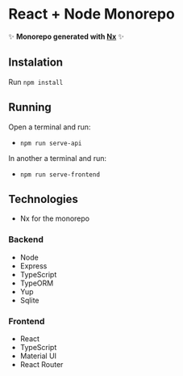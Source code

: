 # React + Node Monorepo

✨ **Monorepo generated with [Nx](https://nx.dev)** ✨

## Instalation

Run `npm install`

## Running

Open a terminal and run:

- `npm run serve-api`

In another a terminal and run:

- `npm run serve-frontend`

## Technologies

- Nx for the monorepo

### Backend

- Node
- Express
- TypeScript
- TypeORM
- Yup
- Sqlite

### Frontend

- React
- TypeScript
- Material UI
- React Router
